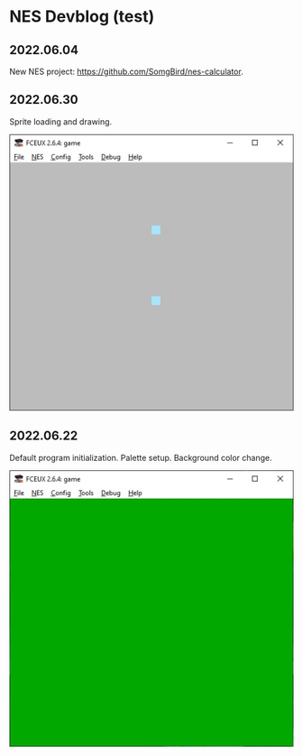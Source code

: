 # NES Devblog (test)

## 2022.06.04

New NES project: https://github.com/SomgBird/nes-calculator.

## 2022.06.30

Sprite loading and drawing.

![image](img/photo_2022-06-30_18-03-00.jpg)

## 2022.06.22

Default program initialization. Palette setup. Background color change.

![image](img/photo_2022-06-22_00-26-33.jpg)

